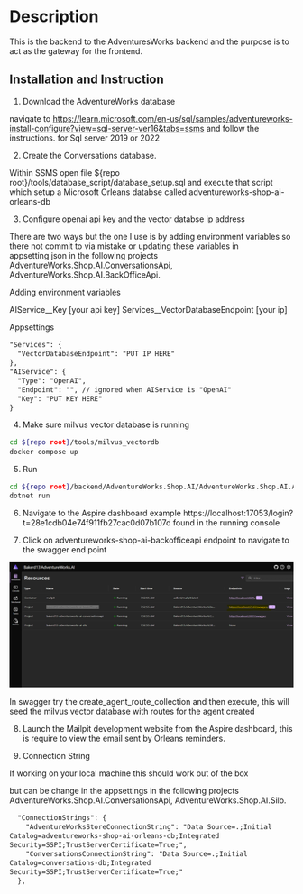# Description

This is the backend to the AdventuresWorks backend and the purpose is to act as the gateway for the frontend.

## Installation and Instruction

1. Download the AdventureWorks database

navigate to https://learn.microsoft.com/en-us/sql/samples/adventureworks-install-configure?view=sql-server-ver16&tabs=ssms and follow the instructions. for Sql server 2019 or 2022

2. Create the Conversations database.

Within SSMS open file ${repo root}/tools/database_script/database_setup.sql and execute that script which setup a Microsoft Orleans databse called adventureworks-shop-ai-orleans-db

3. Configure openai api key and the vector databse ip address

There are two ways but the one I use is by adding environment variables so there not commit to via mistake or updating these variables in appsetting.json in the following projects AdventureWorks.Shop.AI.ConversationsApi, AdventureWorks.Shop.AI.BackOfficeApi.

Adding environment variables

AIService__Key [your api key]
Services__VectorDatabaseEndpoint [your ip]

Appsettings

```
"Services": {
  "VectorDatabaseEndpoint": "PUT IP HERE"
},
"AIService": {
  "Type": "OpenAI",
  "Endpoint": "", // ignored when AIService is "OpenAI"
  "Key": "PUT KEY HERE"
}
```

4. Make sure milvus vector database is running

```bash
cd ${repo root}/tools/milvus_vectordb
docker compose up
```

5. Run

```bash
cd ${repo root}/backend/AdventureWorks.Shop.AI/AdventureWorks.Shop.AI.AppHost
dotnet run
```

6. Navigate to the Aspire dashboard example https://localhost:17053/login?t=28e1cdb04e74f911fb27cac0d07b107d found in the running console

7. Click on adventureworks-shop-ai-backofficeapi endpoint to navigate to the swagger end point

![Aspire Console](../../assets/backoffice_aspire.png)

In swagger try the create_agent_route_collection and then execute, this will seed the milvus vector database with routes for the agent created

8. Launch the Mailpit development website from the Aspire dashboard, this is require to view the email sent by Orleans reminders.

9. Connection String

If working on your local machine this should work out of the box

but can be change in the appsettings in the following projects AdventureWorks.Shop.AI.ConversationsApi, AdventureWorks.Shop.AI.Silo.

```
  "ConnectionStrings": {
    "AdventureWorksStoreConnectionString": "Data Source=.;Initial Catalog=adventureworks-shop-ai-orleans-db;Integrated Security=SSPI;TrustServerCertificate=True;",
    "ConversationsConnectionString": "Data Source=.;Initial Catalog=conversations-db;Integrated Security=SSPI;TrustServerCertificate=True;"
  },
  ```

